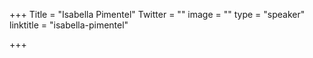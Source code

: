 +++
Title = "Isabella Pimentel"
Twitter = ""
image = ""
type = "speaker"
linktitle = "isabella-pimentel"

+++
